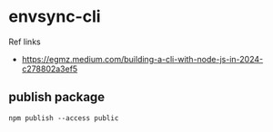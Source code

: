 # envsync-cli

Ref links

- https://egmz.medium.com/building-a-cli-with-node-js-in-2024-c278802a3ef5

## publish package

```shell
npm publish --access public
```
